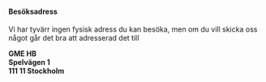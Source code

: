 #### Besöksadress

Vi har tyvärr ingen fysisk adress du kan besöka, men om du vill skicka oss något går det bra att adresserad det till  

**GME HB  
Spelvägen 1  
111 11 Stockholm**  
